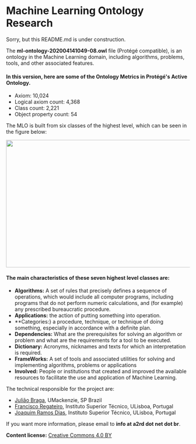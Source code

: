 # Machine Learning Ontology Research

Sorry, but this README.md is under construction. 

The **ml-ontology-202004141049-08.owl** file (Protégé compatible), is an ontology in the Machine Learning domain, including algorithms, problems, tools, and other associated features.

#### In this version, here are some of the Ontology Metrics in Protégé's Active Ontology.
- Axiom: 10,024
- Logical axiom count: 4,368
- Class count: 2,221
- Object property count: 54

The MLO is built from six classes of the highest level, which can be seen in the figure below:

<img src="http://a2rd.net.br/img/mlontologyTopClasses600.jpg" width="600px" height="349px">

#### The main characteristics of these seven highest level classes are:
- **Algorithms:** A set of rules that precisely defines a sequence of operations, which would include all computer programs, including programs that do not perform numeric calculations, and (for example) any prescribed bureaucratic procedure. 
- **Applications:** the action of putting something into operation.
- **Categories:} a procedure, technique, or technique of doing something, especially in accordance with a definite plan.
- **Dependencies:** What are the prerequisites for solving an algorithm or problem and what are the requirements for a tool to be executed.
- **Dictionary:** Acronyms, nicknames and texts for which an interpretation is required.
- **FrameWorks:** A set of tools and associated utilities for solving and implementing algorithms, problems or applications
- **Involved:** People or institutions that created and improved the available resources to facilitate the use and application of Machine Learning. 


The technical responsible for the project are:

- [Julião Braga](http://www.braga.net.br), UMackenzie, SP Brazil 
- [Francisco Regateiro](https://fenix.tecnico.ulisboa.pt/homepage/ist13522), Instituto Superior Técnico, ULisboa, Portugal 
- [Joaquim Ramos Dias](https://fenix.tecnico.ulisboa.pt/homepage/ist13137), Instituto Superior Técnico, ULisboa, Portugal 

If you want more information, please email to **info at a2rd dot net dot br**.

**Content license:** [Creative Commons 4.0 BY](http://creativecommons.org/licenses/by/4.0/) 
